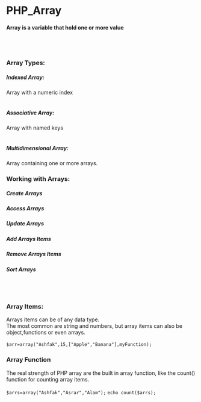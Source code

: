 # PHP_Array
<h4>Array is a variable that hold one or more value</h4><br><br>
<h3>Array Types:</h3>
<h5>Indexed Array: </h5> Array with a numeric index<br><br>
<h5>Associative Array: </h5> Array with named keys<br><br>
<h5>Multidimensional Array:</h5> Array containing one or more arrays.
<h3>Working with Arrays: </h3>
<h5>Create Arrays</h5>
<h5>Access Arrays</h5>
<h5>Update Arrays</h5>
<h5>Add Arrays Items</h5>
<h5>Remove Arrays Items</h5>
<h5>Sort Arrays</h5><br><br>

<h3>Array Items:</h3>
Arrays items can be of any data type.<br>
The most common are string and numbers, but array items can also be object,functions or even arrays.<br><br>
<code>$arr=array("Ashfak",15,["Apple","Banana"],myFunction);</code><br>

<h3>Array Function</h3>
The real strength of PHP array are the built in array function, like the <bold>count()</bold> function for counting array items.<br><br>
<code>$arrs=array("Ashfak","Asrar","Alam");</code>
<code>echo count($arrs);</code>
